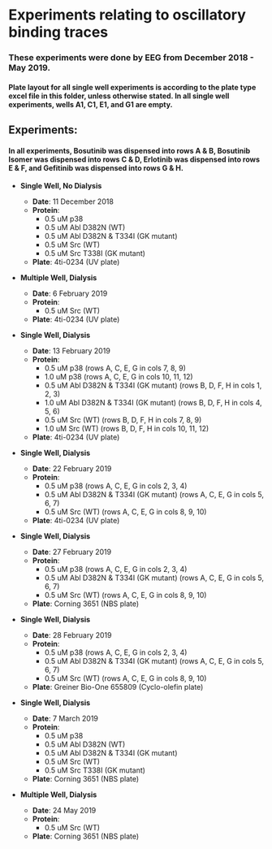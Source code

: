 # Experiments relating to oscillatory binding traces

### These experiments were done by EEG from December 2018 - May 2019.

#### Plate layout for all single well experiments is according to the plate type excel file in this folder, unless otherwise stated. In all single well experiments, wells A1, C1, E1, and G1 are empty.

## Experiments:

#### In all experiments, Bosutinib was dispensed into rows A & B, Bosutinib Isomer was dispensed into rows C & D, Erlotinib was dispensed into rows E & F, and Gefitinib was dispensed into rows G & H. 

* **Single Well, No Dialysis**
  * **Date**: 11 December 2018
  * **Protein**: 
    * 0.5 uM p38
    * 0.5 uM Abl D382N (WT)
    * 0.5 uM Abl D382N & T334I (GK mutant)
    * 0.5 uM Src (WT)
    * 0.5 uM Src T338I (GK mutant)
  * **Plate**: 4ti-0234 (UV plate)
  
* **Multiple Well, Dialysis**
  * **Date**: 6 February 2019
  * **Protein**: 
    * 0.5 uM Src (WT)
  * **Plate**: 4ti-0234 (UV plate)

* **Single Well, Dialysis**
  * **Date**: 13 February 2019
  * **Protein**:
    * 0.5 uM p38 (rows A, C, E, G in cols 7, 8, 9)
    * 1.0 uM p38 (rows A, C, E, G in cols 10, 11, 12)
    * 0.5 uM Abl D382N & T334I (GK mutant) (rows B, D, F, H in cols 1, 2, 3)
    * 1.0 uM Abl D382N & T334I (GK mutant) (rows B, D, F, H in cols 4, 5, 6)
    * 0.5 uM Src (WT) (rows B, D, F, H in cols 7, 8, 9)
    * 1.0 uM Src (WT) (rows B, D, F, H in cols 10, 11, 12)
  * **Plate**: 4ti-0234 (UV plate)

* **Single Well, Dialysis**
  * **Date**: 22 February 2019
  * **Protein**: 
    * 0.5 uM p38 (rows A, C, E, G in cols 2, 3, 4)
    * 0.5 uM Abl D382N & T334I (GK mutant) (rows A, C, E, G in cols 5, 6, 7)
    * 0.5 uM Src (WT) (rows A, C, E, G in cols 8, 9, 10)
  * **Plate**: 4ti-0234 (UV plate)

* **Single Well, Dialysis**
  * **Date**: 27 February 2019
  * **Protein**: 
    * 0.5 uM p38 (rows A, C, E, G in cols 2, 3, 4)
    * 0.5 uM Abl D382N & T334I (GK mutant) (rows A, C, E, G in cols 5, 6, 7)
    * 0.5 uM Src (WT) (rows A, C, E, G in cols 8, 9, 10)
  * **Plate**: Corning 3651 (NBS plate)

* **Single Well, Dialysis**
  * **Date**: 28 February 2019
  * **Protein**: 
    * 0.5 uM p38 (rows A, C, E, G in cols 2, 3, 4)
    * 0.5 uM Abl D382N & T334I (GK mutant) (rows A, C, E, G in cols 5, 6, 7)
    * 0.5 uM Src (WT) (rows A, C, E, G in cols 8, 9, 10)
  * **Plate**: Greiner Bio-One 655809 (Cyclo-olefin plate)

* **Single Well, Dialysis**
  * **Date**: 7 March 2019
  * **Protein**: 
    * 0.5 uM p38
    * 0.5 uM Abl D382N (WT)
    * 0.5 uM Abl D382N & T334I (GK mutant)
    * 0.5 uM Src (WT)
    * 0.5 uM Src T338I (GK mutant)
  * **Plate**: Corning 3651 (NBS plate)

* **Multiple Well, Dialysis**
  * **Date**: 24 May 2019
  * **Protein**: 
    * 0.5 uM Src (WT)
  * **Plate**: Corning 3651 (NBS plate)

